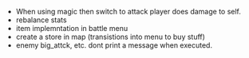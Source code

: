 - When using magic then switch to attack player does damage to self.
- rebalance stats
- item implemntation in battle menu
- create a store in map (transistions into menu to buy stuff)
- enemy big_attck, etc. dont print a message when executed.
